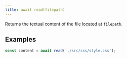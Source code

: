 ```yaml
---
title: await read(filepath)
---
```


Returns the textual content of the file located at `filepath`.

## Examples

```js
const content = await read('./src/css/style.css');
```

